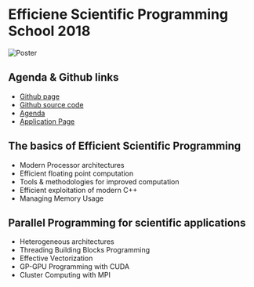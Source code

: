 # Efficiene Scientific Programming School 2018

![Poster](https://github.com/jasrodis/efficient-scientific-computing-school/blob/master/Poster_ESC2018_v3.jpg)

## Agenda & Github links
- [Github page](https://infn-esc.github.io/esc18)
- [Github source code](https://github.com/infn-esc/esc18)
- [Agenda](https://agenda.infn.it/conferenceOtherViews.py?view=standard&confId=16941)
- [Application Page](https://web.infn.it/esc/index.php?option=com_content&view=article&id=3&Itemid=104&lang=en)

## The basics of Efficient Scientific Programming 
  - Modern Processor architectures
  - Efficient floating point computation
  - Tools & methodologies for improved computation
  - Efficient exploitation of modern C++
  - Managing Memory Usage
## Parallel Programming for scientific applications
  - Heterogeneous architectures
  - Threading Building Blocks Programming
  - Effective Vectorization
  - GP-GPU Programming with CUDA
  - Cluster Computing with MPI

